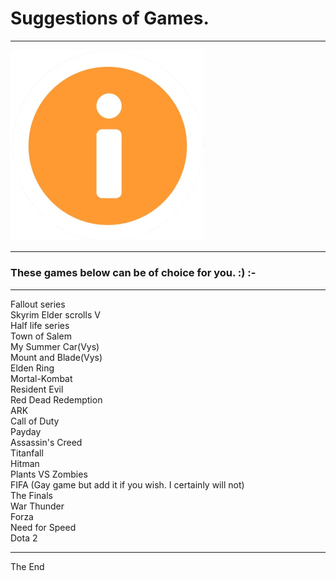 # Suggestions of Games.

-----------------------

<img src="images/home/logo.png" width="309" height="305.5">

-----------------------

### These games below can be of choice for you. :) :-

-----------------------

Fallout series <br>
Skyrim Elder scrolls V<br>
Half life series<br>
Town of Salem<br>
My Summer Car(Vys)<br>
Mount and Blade(Vys)<br>
Elden Ring<br>
Mortal-Kombat<br>
Resident Evil<br>
Red Dead Redemption<br>
ARK<br>
Call of Duty<br>
Payday<br>
Assassin's Creed<br>
Titanfall<br>
Hitman<br>
Plants VS Zombies<br>
FIFA                             (Gay game but add it if you wish. I certainly will not)<br>
The Finals<br>
War Thunder<br>
Forza<br>
Need for Speed<br>
Dota 2<br>

-----------------------

The End